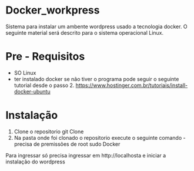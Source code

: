 # Docker_workpress
Sistema para instalar um ambente wordpress  usado a tecnologia  docker.  O seguinte material será descrito para o sistema operacional Linux.

# Pre - Requisitos
- SO  Linux 
- ter instalado docker se não tiver o programa pode seguir o seguinte tutorial desde o passo 2. https://www.hostinger.com.br/tutoriais/install-docker-ubuntu
 
# Instalação

1. Clone o repositorio git Clone
2. Na pasta onde foi clonado o repositorio execute o seguinte comando  -  precisa de premissões de root
sudo Docker 




Para ingressar só precisa ingressar em  http://localhosta   e iniciar a instalação do wordpress
